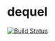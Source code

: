 # dequel

[![Build Status](https://travis-ci.com/dqn/dequel.svg?branch=master)](https://travis-ci.com/dqn/dequel)
